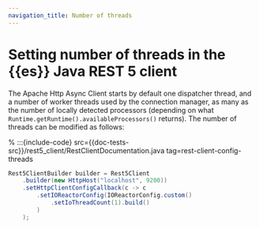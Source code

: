 ```yaml
---
navigation_title: Number of threads
---
```


# Setting number of threads in the {{es}} Java REST 5 client

The Apache Http Async Client starts by default one dispatcher thread, and a number of worker threads used by the connection manager, as many as the number of locally detected processors (depending on what `Runtime.getRuntime().availableProcessors()` returns). The number of threads can be modified as follows:

% :::{include-code} src={{doc-tests-src}}/rest5_client/RestClientDocumentation.java tag=rest-client-config-threads
```java
Rest5ClientBuilder builder = Rest5Client
    .builder(new HttpHost("localhost", 9200))
    .setHttpClientConfigCallback(c -> c
        .setIOReactorConfig(IOReactorConfig.custom()
            .setIoThreadCount(1).build()
        )
    );
```
